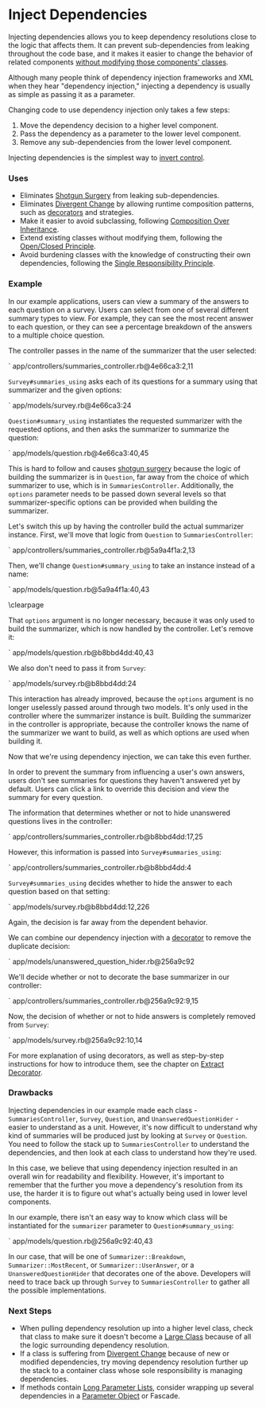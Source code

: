 # Inject Dependencies

Injecting dependencies allows you to keep dependency resolutions close to the
logic that affects them. It can prevent sub-dependencies from leaking throughout
the code base, and it makes it easier to change the behavior of related
components [without modifying those components'
classes](#openclosed-principle).

Although many people think of dependency injection frameworks and XML when they
hear "dependency injection," injecting a dependency is usually as simple as
passing it as a parameter.

Changing code to use dependency injection only takes a few steps:

1. Move the dependency decision to a higher level component.
2. Pass the dependency as a parameter to the lower level component.
3. Remove any sub-dependencies from the lower level component.

Injecting dependencies is the simplest way to [invert
control](#dependency-inversion-principle).

### Uses

* Eliminates [Shotgun Surgery](#shotgun-surgery) from leaking sub-dependencies.
* Eliminates [Divergent Change](#divergent-change) by allowing runtime
  composition patterns, such as [decorators](#extract-decorator) and strategies.
* Make it easier to avoid subclassing, following [Composition Over
  Inheritance](#composition-over-inheritance).
* Extend existing classes without modifying them, following the [Open/Closed
  Principle](#openclosed-principle).
* Avoid burdening classes with the knowledge of constructing their own
  dependencies, following the [Single Responsibility
  Principle](#single-responsibility-principle).

### Example

In our example applications, users can view a summary of the answers to each
question on a survey. Users can select from one of several different summary
types to view. For example, they can see the most recent answer to each
question, or they can see a percentage breakdown of the answers to a multiple
choice question.

The controller passes in the name of the summarizer that the user selected:

` app/controllers/summaries_controller.rb@4e66ca3:2,11

`Survey#summaries_using` asks each of its questions for a summary using that
summarizer and the given options:

` app/models/survey.rb@4e66ca3:24

`Question#summary_using` instantiates the requested summarizer with the
requested options, and then asks the summarizer to summarize the question:

` app/models/question.rb@4e66ca3:40,45

This is hard to follow and causes [shotgun surgery](#shotgun-surgery) because
the logic of building the summarizer is in `Question`, far away from the choice
of which summarizer to use, which is in `SummariesController`. Additionally, the
`options` parameter needs to be passed down several levels so that
summarizer-specific options can be provided when building the summarizer.

Let's switch this up by having the controller build the actual summarizer
instance. First, we'll move that logic from `Question` to `SummariesController`:

` app/controllers/summaries_controller.rb@5a9a4f1a:2,13

Then, we'll change `Question#summary_using` to take an instance instead of a
name:

` app/models/question.rb@5a9a4f1a:40,43

\clearpage

That `options` argument is no longer necessary, because it was only used to
build the summarizer, which is now handled by the controller. Let's remove it:

` app/models/question.rb@b8bbd4dd:40,43

We also don't need to pass it from `Survey`:

` app/models/survey.rb@b8bbd4dd:24

This interaction has already improved, because the `options` argument is no
longer uselessly passed around through two models. It's only used in the
controller where the summarizer instance is built. Building the summarizer in
the controller is appropriate, because the controller knows the name of the
summarizer we want to build, as well as which options are used when building it.

Now that we're using dependency injection, we can take this even further.

In order to prevent the summary from influencing a user's own answers, users
don't see summaries for questions they haven't answered yet by default. Users
can click a link to override this decision and view the summary for every
question.

The information that determines whether or not to hide unanswered questions
lives in the controller:

` app/controllers/summaries_controller.rb@b8bbd4dd:17,25

However, this information is passed into `Survey#summaries_using`:

` app/controllers/summaries_controller.rb@b8bbd4dd:4

`Survey#summaries_using` decides whether to hide the answer to each question
based on that setting:

` app/models/survey.rb@b8bbd4dd:12,226

Again, the decision is far away from the dependent behavior.

We can combine our dependency injection with a [decorator](#extract-decorator)
to remove the duplicate decision:

` app/models/unanswered_question_hider.rb@256a9c92

We'll decide whether or not to decorate the base summarizer in our controller:

` app/controllers/summaries_controller.rb@256a9c92:9,15

Now, the decision of whether or not to hide answers is completely removed from
`Survey`:

` app/models/survey.rb@256a9c92:10,14

For more explanation of using decorators, as well as step-by-step instructions
for how to introduce them, see the chapter on [Extract
Decorator](#extract-decorator).

### Drawbacks

Injecting dependencies in our example made each class - `SummariesController`,
`Survey`, `Question`, and `UnansweredQuestionHider` - easier to understand as a
unit. However, it's now difficult to understand why kind of summaries will be
produced just by looking at `Survey` or `Question`. You need to follow the stack
up to `SummariesController` to understand the dependencies, and then look at
each class to understand how they're used.

In this case, we believe that using dependency injection resulted in an overall
win for readability and flexibility. However, it's important to remember that
the further you move a dependency's resolution from its use, the harder it is to
figure out what's actually being used in lower level components.

In our example, there isn't an easy way to know which class will be instantiated
for the `summarizer` parameter to `Question#summary_using`:

` app/models/question.rb@256a9c92:40,43

In our case, that will be one of `Summarizer::Breakdown`,
`Summarizer::MostRecent`, or `Summarizer::UserAnswer`, or a
`UnansweredQuestionHider` that decorates one of the above. Developers will need
to trace back up through `Survey` to `SummariesController` to gather all the
possible implementations.

### Next Steps

* When pulling dependency resolution up into a higher level class, check that
  class to make sure it doesn't become a [Large Class](#large-class) because of
  all the logic surrounding dependency resolution.
* If a class is suffering from [Divergent Change](#divergent-change) because of
  new or modified dependencies, try moving dependency resolution further up the
  stack to a container class whose sole responsibility is managing dependencies.
* If methods contain [Long Parameter Lists](#long-parameter-list), consider
  wrapping up several dependencies in a [Parameter
  Object](#introduce-parameter-object) or Fascade.
